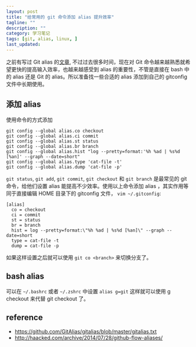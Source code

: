 ```yaml
---
layout: post
title: "给常用的 git 命令添加 alias 提升效率"
tagline: ""
description: ""
category: 学习笔记
tags: [git, alias, linux, ]
last_updated:
---
```



之前有写过 Git alias 的[文章](/post/2013/12/Git-note.html#git-aliases), 不过过去很多时间，现在对 Git 命令越来越熟悉就希望更快的提高输入效率，也越来越感受到 alias 的重要性，不管是直接在 bash 中的 alias 还是 Git 的 alias。所以准备找一些合适的 alias 添加到自己的 gitconfig 文件中长期使用。

## 添加 alias

使用命令的方式添加

	git config --global alias.co checkout
	git config --global alias.ci commit
	git config --global alias.st status
	git config --global alias.br branch
	git config --global alias.hist "log --pretty=format:'%h %ad | %s%d [%an]' --graph --date=short"
	git config --global alias.type 'cat-file -t'
	git config --global alias.dump 'cat-file -p'

`git status`, `git add`, `git commit`, `git checkout` 和 `git branch` 是最常见的 git 命令，给他们设置 alias 能提高不少效率。使用以上命令添加 alias ，其实作用等同于直接编辑 HOME 目录下的 gitconfig 文件， `vim ~/.gitconfig`:

	[alias]
	  co = checkout
	  ci = commit
	  st = status
	  br = branch
	  hist = log --pretty=format:\"%h %ad | %s%d [%an]\" --graph --date=short
	  type = cat-file -t
	  dump = cat-file -p

如果这样设置之后就可以使用 `git co <branch>` 来切换分支了。

## bash alias
可以在 `~/.bashrc` 或者 `~/.zshrc` 中设置 `alias g=git` 这样就可以使用 g checkout 来代替 git checkout 了。


## reference

- <https://github.com/GitAlias/gitalias/blob/master/gitalias.txt>
- <http://haacked.com/archive/2014/07/28/github-flow-aliases/>
